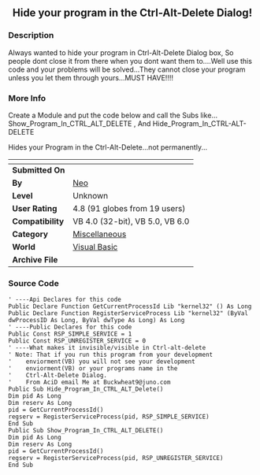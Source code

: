 ﻿<div align="center">

## Hide your program in the Ctrl\-Alt\-Delete Dialog\!


</div>

### Description

Always wanted to hide your program in Ctrl-Alt-Delete Dialog box, So people dont close it from there when you dont want them to....Well use this code and your problems will be solved...They cannot close your program unless you let them through yours...MUST HAVE!!!!
 
### More Info
 
Create a Module and put the code below and call the Subs like...        Show_Program_In_CTRL_ALT_DELETE , And Hide_Program_In_CTRL-ALT-DELETE

Hides your Program in the Ctrl-Alt-Delete...not permanently...


<span>             |<span>
---                |---
**Submitted On**   |
**By**             |[Neo](https://github.com/Planet-Source-Code/PSCIndex/blob/master/ByAuthor/neo.md)
**Level**          |Unknown
**User Rating**    |4.8 (91 globes from 19 users)
**Compatibility**  |VB 4\.0 \(32\-bit\), VB 5\.0, VB 6\.0
**Category**       |[Miscellaneous](https://github.com/Planet-Source-Code/PSCIndex/blob/master/ByCategory/miscellaneous__1-1.md)
**World**          |[Visual Basic](https://github.com/Planet-Source-Code/PSCIndex/blob/master/ByWorld/visual-basic.md)
**Archive File**   |[](https://github.com/Planet-Source-Code/neo-hide-your-program-in-the-ctrl-alt-delete-dialog__1-2393/archive/master.zip)





### Source Code

```
' ----Api Declares for this code
Public Declare Function GetCurrentProcessId Lib "kernel32" () As Long
Public Declare Function RegisterServiceProcess Lib "kernel32" (ByVal dwProcessID As Long, ByVal dwType As Long) As Long
' ----Public Declares for this code
Public Const RSP_SIMPLE_SERVICE = 1
Public Const RSP_UNREGISTER_SERVICE = 0
' ----What makes it invisible/visible in Ctrl-alt-delete
' Note: That if you run this program from your development
'    enviorment(VB) you will not see your development
'    enviorment(VB) or your programs name in the
'    Ctrl-Alt-Delete Dialog.
'    From AciD email Me at Buckwheat9@juno.com
Public Sub Hide_Program_In_CTRL_ALT_Delete()
Dim pid As Long
Dim reserv As Long
pid = GetCurrentProcessId()
regserv = RegisterServiceProcess(pid, RSP_SIMPLE_SERVICE)
End Sub
Public Sub Show_Program_In_CTRL_ALT_DELETE()
Dim pid As Long
Dim reserv As Long
pid = GetCurrentProcessId()
regserv = RegisterServiceProcess(pid, RSP_UNREGISTER_SERVICE)
End Sub
```

